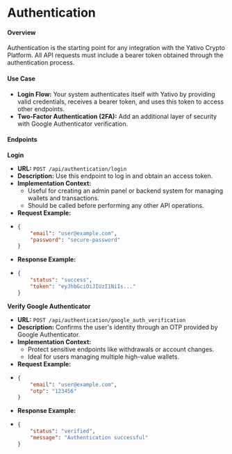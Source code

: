 # Authentication

#### Overview

Authentication is the starting point for any integration with the Yativo Crypto Platform. All API requests must include a bearer token obtained through the authentication process.

#### Use Case

* **Login Flow:** Your system authenticates itself with Yativo by providing valid credentials, receives a bearer token, and uses this token to access other endpoints.
* **Two-Factor Authentication (2FA):** Add an additional layer of security with Google Authenticator verification.

#### Endpoints

**Login**

* **URL:** `POST /api/authentication/login`
* **Description:** Use this endpoint to log in and obtain an access token.
* **Implementation Context:**
  * Useful for creating an admin panel or backend system for managing wallets and transactions.
  * Should be called before performing any other API operations.
* **Request Example:**
* ```json
  {
      "email": "user@example.com",
      "password": "secure-password"
  }
  ```
* **Response Example:**
* ```json
  {
      "status": "success",
      "token": "eyJhbGciOiJIUzI1NiIs..."
  }
  ```

**Verify Google Authenticator**

* **URL:** `POST /api/authentication/google_auth_verification`
* **Description:** Confirms the user's identity through an OTP provided by Google Authenticator.
* **Implementation Context:**
  * Protect sensitive endpoints like withdrawals or account changes.
  * Ideal for users managing multiple high-value wallets.
* **Request Example:**
* ```json
  {
      "email": "user@example.com",
      "otp": "123456"
  }
  ```
* **Response Example:**
* ```json
  {
      "status": "verified",
      "message": "Authentication successful"
  }
  ```
